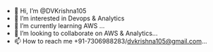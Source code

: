 - 👋 Hi, I’m @DVKrishna105
- 👀 I’m interested in Devops & Analytics
- 🌱 I’m currently learning AWS ...
- 💞️ I’m looking to collaborate on AWS & Analytics...
- 📫 How to reach me +91-7306988283/dvkrishna105@gmail.com...

<!---
DVKrishna105/DVKrishna105 is a ✨ special ✨ repository because its `README.md` (this file) appears on your GitHub profile.
You can click the Preview link to take a look at your changes.
--->
